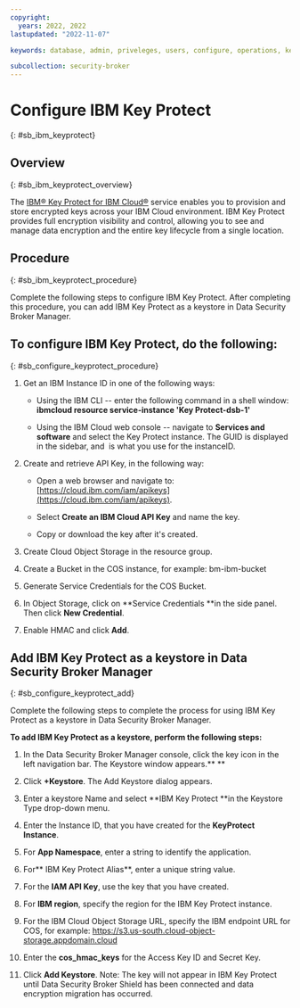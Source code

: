 ```yaml
---
copyright:
  years: 2022, 2022
lastupdated: "2022-11-07"

keywords: database, admin, priveleges, users, configure, operations, keyprotect

subcollection: security-broker
---
```


# Configure IBM Key Protect
{: #sb_ibm_keyprotect}

## Overview
{: #sb_ibm_keyprotect_overview}

The [IBM® Key Protect for IBM Cloud®](https://www.ibm.com/cloud/key-protect) service enables you to
provision and store encrypted keys across your IBM Cloud environment. IBM Key Protect provides full encryption visibility and control, allowing you to see and manage data encryption and the entire key
lifecycle from a single location.

## Procedure
{: #sb_ibm_keyprotect_procedure}

Complete the following steps to configure IBM Key Protect. After
completing this procedure, you can add IBM Key Protect as a keystore in
Data Security Broker Manager.

## **To configure IBM Key Protect, do the following:**
{: #sb_configure_keyprotect_procedure}

1.  Get an IBM Instance ID in one of the following ways:

    -   Using the IBM CLI -- enter the following command in a shell
        window:\
        **ibmcloud resource service-instance \'Key Protect-dsb-1\'**

    -   Using the IBM Cloud web console -- navigate to **Services and
        software** and select the Key Protect instance. The GUID is
        displayed in the sidebar, and  is what you use for the
        instanceID.

2.  Create and retrieve API Key, in the following way: 

    -   Open a web browser and navigate
        to:[https://cloud.ibm.com/iam/apikeys](https://cloud.ibm.com/iam/apikeys).

    -   Select **Create an IBM Cloud API Key** and name the key.

    -   Copy or download the key after it's created.

3.  Create Cloud Object Storage in the resource group.

4.  Create a Bucket in the COS instance, for example: bm-ibm-bucket

5.  Generate Service Credentials for the COS Bucket.

6.  In Object Storage, click on **Service Credentials **in the side
    panel. Then click **New Credential**.

7.  Enable HMAC and click **Add**.

## **Add IBM Key Protect as a keystore in Data Security Broker Manager**
{: #sb_configure_keyprotect_add}

Complete the following steps to complete the process for using IBM Key
Protect as a keystore in Data Security Broker Manager.

**To add IBM Key Protect as a keystore, perform the following steps:**

1.  In the Data Security Broker Manager console, click the key icon in
    the left navigation bar. The Keystore window appears.** **

2.  Click **+Keystore**. The Add Keystore dialog appears.

3.  Enter a keystore Name and select **IBM Key Protect **in the Keystore
    Type drop-down menu.

4.  Enter the Instance ID, that you have created for the **KeyProtect
    Instance**.

5.  For **App Namespace**, enter a string to identify the application.

6.  For** IBM Key Protect Alias**, enter a unique string value.

7.  For the **IAM API Key**, use the key that you have created.

8.  For **IBM region**, specify the region for the IBM Key Protect
    instance.

9.  For the IBM Cloud Object Storage URL, specify the IBM endpoint URL
    for COS, for
    example: https://s3.us-south.cloud-object-storage.appdomain.cloud

10. Enter the **cos_hmac_keys** for the Access Key ID and Secret Key.

11. Click **Add Keystore**.
    Note: The key will not appear in IBM Key Protect until Data Security
    Broker Shield has been connected and data encryption migration has
    occurred.
    
